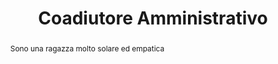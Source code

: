 ---
layout: budapest
first-name: Rossella
last-name: Romeo
title: Coadiutore Amministrativo
image: assets/images/ro.jpg
email: rossella.romeo07@gmail.com
pec: rossella.romeo@arubapec.it
phone: +39 3468881811
location: Campomorone (GE), Italy
links:
  linkedin: https://www.linkedin.com/in/rossellaromeo84
abstract: Sono una ragazza molto solare ed empatica
skills:
  - windows
  - office
  - browser
  - internet
  - email
  - social network
  - gestione ordini
  - gestione hotel
  - scrittura veloce
certifications:
  - ECDL
  - ECDL Advanced
languages:
  - name: italian
    level: mother tongue
  - name: english
    level: B2
  - name: french
    level: B1
  - name: german
    level: A1
hobbies:
  - pole dance
  - trekking
  - volontariato
works:
  - structure: Asl 3 - Liguria
    location: Arenzano
    from: 13/09/2021
    to: now
    title: Coadiutore amministrativo
    tasks:
      - Classificazione, archiviazione e protocollazione degli atti
      - Redazione bozze di nota
      - Richiesta pareri di competenza per la stipula/proroga convenzioni
  - structure: RFI Rete ferroviaria italiana
    location: Genova
    from: 07/2021
    to: 08/2021
    title: Impiegata a contatto diretto con il pubblico
    tasks:
      - Gestione dell'utenza allo sportello
      - Accettazione presso l'hub vaccinale
      - Inserimento dei dati nei software gestionali i per visite preassuntive/di controllo periodico/di rientro da malattia/esami tossicologici e colloqui di fine rapporto
educations:
  - structure: Università degli Studi Niccolò Cusano
    location: Roma
    from: 2018
    to: 2020
    title: Laurea triennale in Scienze Politiche e Relazioni Internazionali
    tasks:
      - "Voto finale: 110/110"
      - Inglese
      - Geografia economico - politica
      - Storia delle Relazioni Internazionali
      - Istituzioni di Diritto Pubblico
      - Economia Politica
  - structure: Istituto Tecnico Commerciale Statale L. Einaudi - G. Casaregis
    location: Genova
    from: 1998
    to: 2003
    title: Diploma di Perito Aziendale e Corrispondente in Lingue Estere
    tasks:
      - "Voto finale: 100/100"
      - Inglese
      - Francese
      - Tedesco
      - Trattamento testi
      - Economia aziendale
---